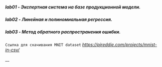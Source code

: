 ##### lab01 - Экспертная система на базе продукционной модели.
##### lab02 - Линейная и полиномиальная регрессия.
##### lab03 - Метод обратного распространения ошибки.
`Ссылка для скачивания MNIT dataset` _https://pjreddie.com/projects/mnist-in-csv/_

__